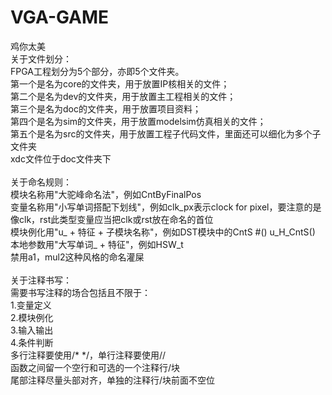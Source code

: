 # VGA-GAME
鸡你太美<br>
关于文件划分：<br>
FPGA工程划分为5个部分，亦即5个文件夹。<br>
第一个是名为core的文件夹，用于放置IP核相关的文件；<br>
第二个是名为dev的文件夹，用于放置主工程相关的文件；<br>
第三个是名为doc的文件夹，用于放置项目资料；<br>
第四个是名为sim的文件夹，用于放置modelsim仿真相关的文件；<br>
第五个是名为src的文件夹，用于放置工程子代码文件，里面还可以细化为多个子文件夹<br>
xdc文件位于doc文件夹下<br>
<br>
关于命名规则：<br>
模块名称用"大驼峰命名法"，例如CntByFinalPos<br>
变量名称用"小写单词搭配下划线"，例如clk_px表示clock for pixel，要注意的是像clk，rst此类型变量应当把clk或rst放在命名的首位<br>
模块例化用"u_ + 特征 + 子模块名称"，例如DST模块中的CntS #() u_H_CntS()<br>
本地参数用"大写单词_ + 特征"，例如HSW_t<br>
禁用a1，mul2这种风格的命名灌屎<br>
<br>
关于注释书写：<br>
需要书写注释的场合包括且不限于：<br>
1.变量定义<br>
2.模块例化<br>
3.输入输出<br>
4.条件判断<br>
多行注释要使用/* */，单行注释要使用//<br>
函数之间留一个空行和可选的一个注释行/块<br>
尾部注释尽量头部对齐，单独的注释行/块前面不空位<br>
